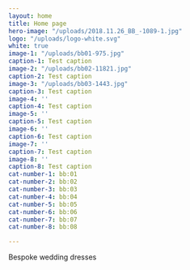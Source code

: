 ```yaml
---
layout: home
title: Home page
hero-image: "/uploads/2018.11.26_BB_-1089-1.jpg"
logo: "/uploads/logo-white.svg"
white: true
image-1: "/uploads/bb01-975.jpg"
caption-1: Test caption
image-2: "/uploads/bb02-11821.jpg"
caption-2: Test caption
image-3: "/uploads/bb03-1443.jpg"
caption-3: Test caption
image-4: ''
caption-4: Test caption
image-5: ''
caption-5: Test caption
image-6: ''
caption-6: Test caption
image-7: ''
caption-7: Test caption
image-8: ''
caption-8: Test caption
cat-number-1: bb:01
cat-number-2: bb:02
cat-number-3: bb:03
cat-number-4: bb:04
cat-number-5: bb:05
cat-number-6: bb:06
cat-number-7: bb:07
cat-number-8: bb:08

---
```

Bespoke wedding dresses